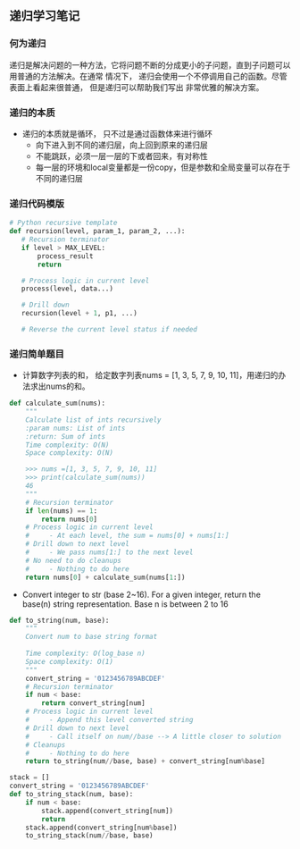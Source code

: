 ## 递归学习笔记

### 何为递归
递归是解决问题的一种方法，它将问题不断的分成更小的子问题，直到子问题可以用普通的方法解决。在通常
情况下， 递归会使用一个不停调用自己的函数。尽管表面上看起来很普通， 但是递归可以帮助我们写出
非常优雅的解决方案。

### 递归的本质
* 递归的本质就是循环， 只不过是通过函数体来进行循环
  * 向下进入到不同的递归层，向上回到原来的递归层
  * 不能跳跃，必须一层一层的下或者回来，有对称性
  * 每一层的环境和local变量都是一份copy，但是参数和全局变量可以存在于不同的递归层


### 递归代码模版
 ```python
# Python recursive template
def recursion(level, param_1, param_2, ...):
    # Recursion terminator
    if level > MAX_LEVEL:
        process_result
        return

    # Process logic in current level
    process(level, data...)

    # Drill down
    recursion(level + 1, p1, ...)

    # Reverse the current level status if needed
```

### 递归简单题目
* 计算数字列表的和， 给定数字列表nums = [1, 3, 5, 7, 9, 10, 11]，用递归的办法求出nums的和。
```python
def calculate_sum(nums):
    """
    Calculate list of ints recursively
    :param nums: List of ints
    :return: Sum of ints
    Time complexity: O(N)
    Space complexity: O(N)

    >>> nums =[1, 3, 5, 7, 9, 10, 11]
    >>> print(calculate_sum(nums))
    46
    """
    # Recursion terminator
    if len(nums) == 1:
        return nums[0]
    # Process logic in current level
    #     - At each level, the sum = nums[0] + nums[1:]
    # Drill down to next level
    #     - We pass nums[1:] to the next level
    # No need to do cleanups
    #     - Nothing to do here
    return nums[0] + calculate_sum(nums[1:])
```
* Convert integer to str (base 2~16). For a given integer, return the base(n) string
representation. Base n is between 2 to 16
```python
def to_string(num, base):
    """
    Convert num to base string format
    
    Time complexity: O(log_base n)
    Space complexity: O(1)
    """
    convert_string = '0123456789ABCDEF'
    # Recursion terminator
    if num < base:
        return convert_string[num]
    # Process logic in current level
    #     - Append this level converted string
    # Drill down to next level
    #     - Call itself on num//base --> A little closer to solution
    # Cleanups
    #     - Nothing to do here
    return to_string(num//base, base) + convert_string[num%base]

stack = []
convert_string = '0123456789ABCDEF'
def to_string_stack(num, base):
    if num < base:
        stack.append(convert_string[num])
        return
    stack.append(convert_string[num%base])
    to_string_stack(num//base, base)
```